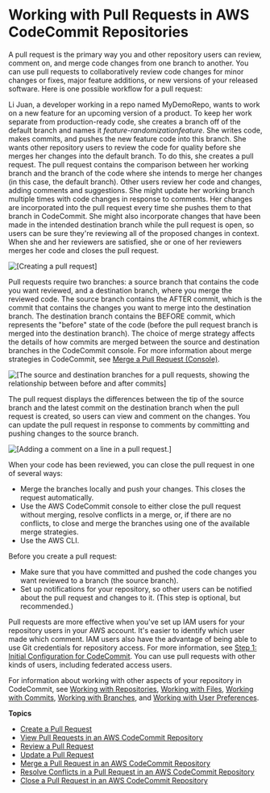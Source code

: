 # Working with Pull Requests in AWS CodeCommit Repositories<a name="pull-requests"></a>

A pull request is the primary way you and other repository users can review, comment on, and merge code changes from one branch to another\. You can use pull requests to collaboratively review code changes for minor changes or fixes, major feature additions, or new versions of your released software\. Here is one possible workflow for a pull request:

Li Juan, a developer working in a repo named MyDemoRepo, wants to work on a new feature for an upcoming version of a product\. To keep her work separate from production\-ready code, she creates a branch off of the default branch and names it *feature\-randomizationfeature*\.  She writes code, makes commits, and pushes the new feature code into this branch\. She wants other repository users to review the code for quality before she merges her changes into the default branch\. To do this, she creates a pull request\. The pull request contains the comparison between her working branch and the branch of the code where she intends to merge her changes \(in this case, the default branch\)\. Other users review her code and changes, adding comments and suggestions\. She might update her working branch multiple times with code changes in response to comments\. Her changes are incorporated into the pull request every time she pushes them to that branch in CodeCommit\. She might also incorporate changes that have been made in the intended destination branch while the pull request is open, so users can be sure they're reviewing all of the proposed changes in context\. When she and her reviewers are satisfied, she or one of her reviewers merges her code and closes the pull request\. 

![\[Creating a pull request\]](http://docs.aws.amazon.com/codecommit/latest/userguide/images/codecommit-pull-request-create.png)

Pull requests require two branches: a source branch that contains the code you want reviewed, and a destination branch, where you merge the reviewed code\. The source branch contains the AFTER commit, which is the commit that contains the changes you want to merge into the destination branch\. The destination branch contains the BEFORE commit, which represents the "before" state of the code \(before the pull request branch is merged into the destination branch\)\. The choice of merge strategy affects the details of how commits are merged between the source and destination branches in the CodeCommit console\. For more information about merge strategies in CodeCommit, see [Merge a Pull Request \(Console\)](how-to-merge-pull-request.md#how-to-merge-pull-request-console)\.

![\[The source and destination branches for a pull requests, showing the relationship between before and after commits\]](http://docs.aws.amazon.com/codecommit/latest/userguide/images/codecommit-pull-request-concepts.png)

The pull request displays the differences between the tip of the source branch and the latest commit on the destination branch when the pull request is created, so users can view and comment on the changes\. You can update the pull request in response to comments by committing and pushing changes to the source branch\. 

![\[Adding a comment on a line in a pull request.\]](http://docs.aws.amazon.com/codecommit/latest/userguide/images/codecommit-pull-request-comment.png)

When your code has been reviewed, you can close the pull request in one of several ways: 
+ Merge the branches locally and push your changes\. This closes the request automatically\.
+ Use the AWS CodeCommit console to either close the pull request without merging, resolve conflicts in a merge, or, if there are no conflicts, to close and merge the branches using one of the available merge strategies\.
+ Use the AWS CLI\.

Before you create a pull request:
+ Make sure that you have committed and pushed the code changes you want reviewed to a branch \(the source branch\)\.
+ Set up notifications for your repository, so other users can be notified about the pull request and changes to it\. \(This step is optional, but recommended\.\)

Pull requests are more effective when you've set up IAM users for your repository users in your AWS account\. It's easier to identify which user made which comment\. IAM users also have the advantage of being able to use Git credentials for repository access\. For more information, see [Step 1: Initial Configuration for CodeCommit](setting-up-gc.md#setting-up-gc-account)\. You can use pull requests with other kinds of users, including federated access users\.

For information about working with other aspects of your repository in CodeCommit, see [Working with Repositories](repositories.md), [Working with Files](files.md), [Working with Commits](commits.md), [Working with Branches](branches.md), and [Working with User Preferences](user-preferences.md)\. 

**Topics**
+ [Create a Pull Request](how-to-create-pull-request.md)
+ [View Pull Requests in an AWS CodeCommit Repository](how-to-view-pull-request.md)
+ [Review a Pull Request](how-to-review-pull-request.md)
+ [Update a Pull Request](how-to-update-pull-request.md)
+ [Merge a Pull Request in an AWS CodeCommit Repository](how-to-merge-pull-request.md)
+ [Resolve Conflicts in a Pull Request in an AWS CodeCommit Repository](how-to-resolve-conflict-pull-request.md)
+ [Close a Pull Request in an AWS CodeCommit Repository](how-to-close-pull-request.md)